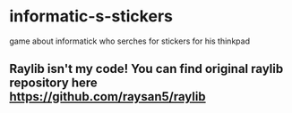 # informatic-s-stickers
game about informatick who serches for stickers for his thinkpad



## Raylib isn't my code! You can find original raylib repository here https://github.com/raysan5/raylib
